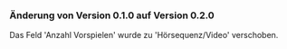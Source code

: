 ### Änderung von Version 0.1.0 auf Version 0.2.0

Das Feld 'Anzahl Vorspielen' wurde zu 'Hörsequenz/Video' verschoben.

